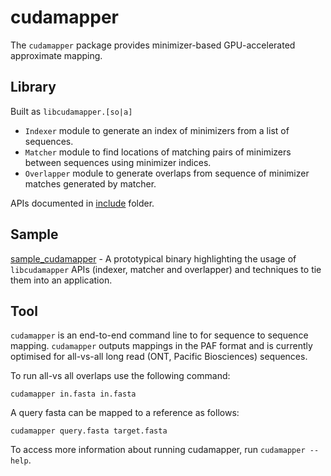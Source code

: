 # cudamapper

The `cudamapper` package provides minimizer-based GPU-accelerated approximate mapping.

## Library
Built as `libcudamapper.[so|a]`

* `Indexer` module to generate an index of minimizers from a list of sequences.
* `Matcher` module to find locations of matching pairs of minimizers between sequences using minimizer indices.
* `Overlapper` module to generate overlaps from sequence of minimizer matches generated by matcher.

APIs documented in [include](include/claraparabricks/genomeworks/cudamapper) folder.

## Sample
[sample_cudamapper](samples/sample_cudamapper.cpp) - A prototypical binary highlighting the usage of `libcudamapper` APIs (indexer, matcher and overlapper) and
techniques to tie them into an application.

## Tool

`cudamapper` is an end-to-end command line to for sequence to sequence mapping. `cudamapper` outputs
mappings in the PAF format and is currently optimised for all-vs-all long read (ONT, Pacific Biosciences) sequences.

To run all-vs all overlaps use the following command:

`cudamapper in.fasta in.fasta`

A query fasta can be mapped to a reference as follows:

`cudamapper query.fasta target.fasta`

To access more information about running cudamapper, run `cudamapper --help`.
